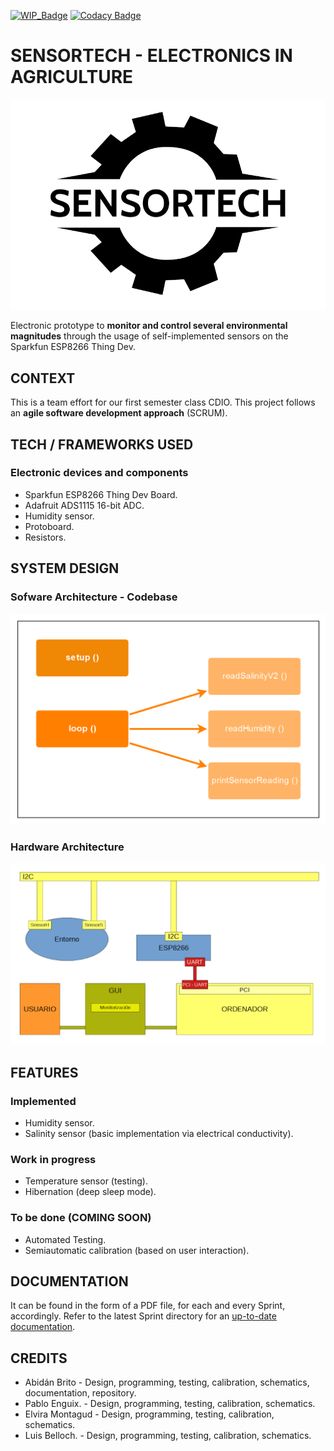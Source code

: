 [![WIP_Badge](https://img.shields.io/badge/status-work_in_progress-orange.svg)](https://img.shields.io/badge/status-Work_In_Progress-orange.svg)
[![Codacy Badge](https://api.codacy.com/project/badge/Grade/4cbd2f2216e94ec8a36303c0920299aa)](https://www.codacy.com/manual/abidanBrito/CDIO_Agriculture_Sensors?utm_source=github.com&amp;utm_medium=referral&amp;utm_content=abidanBrito/CDIO_Agriculture_Sensors&amp;utm_campaign=Badge_Grade)

# SENSORTECH - ELECTRONICS IN AGRICULTURE

![Project_Logo](/Sprint2/img/projectLogo.png)

Electronic prototype to **monitor and control several environmental magnitudes** through the usage of self-implemented sensors on the Sparkfun ESP8266 Thing Dev.

## CONTEXT

This is a team effort for our first semester class CDIO. This project follows an **agile software development approach** (SCRUM).

## TECH / FRAMEWORKS USED

### Electronic devices and components

*   Sparkfun ESP8266 Thing Dev Board.
*   Adafruit ADS1115 16-bit ADC.
*   Humidity sensor.
*   Protoboard.
*   Resistors.

## SYSTEM DESIGN

### Sofware Architecture - Codebase

![Software Architecture Diagram](/Sprint1/img/softwareArchitecture.png)

### Hardware Architecture

![Hardware Architecture Diagram](Sprint1/img/hardwareArchitecture.png)

## FEATURES

### Implemented 

*   Humidity sensor.
*   Salinity sensor (basic implementation via electrical conductivity).

### Work in progress

*   Temperature sensor (testing).
*   Hibernation (deep sleep mode).

### To be done (COMING SOON)

*   Automated Testing.
*   Semiautomatic calibration (based on user interaction).

## DOCUMENTATION

It can be found in the form of a PDF file, for each and every Sprint, accordingly. Refer to the latest Sprint directory for an [up-to-date documentation](Sprint1/Sprint1_Documentación.pdf).

## CREDITS

*   Abidán Brito      -   Design, programming, testing, calibration, schematics, documentation, repository.
*   Pablo Enguix.     -   Design, programming, testing, calibration, schematics.
*   Elvira Montagud   -   Design, programming, testing, calibration, schematics.
*   Luis Belloch.     -   Design, programming, testing, calibration, schematics.
